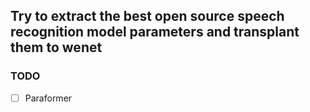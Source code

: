 ## Try to extract the best open source speech recognition model parameters and transplant them to wenet
### TODO
- [ ] Paraformer
